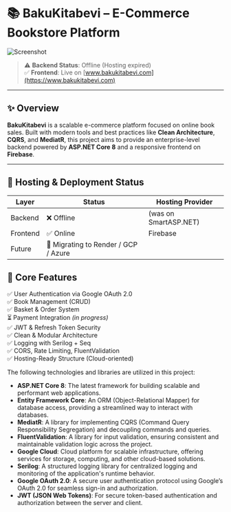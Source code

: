 
# 📚 BakuKitabevi – E-Commerce Bookstore Platform

![Screenshot](https://github.com/user-attachments/assets/e2e2b11a-ed0c-447c-92c0-9aa2e1b8ee07)

> ⚠️ **Backend Status**: Offline (Hosting expired)  
> ✅ **Frontend**: Live on [www.bakukitabevi.com](https://www.bakukitabevi.com)

---

## ✨ Overview

**BakuKitabevi** is a scalable e-commerce platform focused on online book sales. Built with modern tools and best practices like **Clean Architecture**, **CQRS**, and **MediatR**, this project aims to provide an enterprise-level backend powered by **ASP.NET Core 8** and a responsive frontend on **Firebase**.

---

## 🔐 Hosting & Deployment Status

| Layer     | Status  | Hosting Provider      |
|-----------|---------|------------------------|
| Backend   | ❌ Offline | (was on SmartASP.NET) |
| Frontend  | ✅ Online  | Firebase              |
| Future    | 🔄 Migrating to Render / GCP / Azure |




## 🚀 Core Features

✅ User Authentication via Google OAuth 2.0  
✅ Book Management (CRUD)  
✅ Basket & Order System  
⏳ Payment Integration *(in progress)*  
✅ JWT & Refresh Token Security  
✅ Clean & Modular Architecture  
✅ Logging with Serilog + Seq  
✅ CORS, Rate Limiting, FluentValidation  
✅ Hosting-Ready Structure (Cloud-oriented)

The following technologies and libraries are utilized in this project:

- **ASP.NET Core 8**: The latest framework for building scalable and performant web applications.
- **Entity Framework Core**: An ORM (Object-Relational Mapper) for database access, providing a streamlined way to interact with databases.
- **MediatR**: A library for implementing CQRS (Command Query Responsibility Segregation) and decoupling commands and queries.
- **FluentValidation**: A library for input validation, ensuring consistent and maintainable validation logic across the project.
- **Google Cloud**: Cloud platform for scalable infrastructure, offering services for storage, computing, and other cloud-based solutions.
- **Serilog**: A structured logging library for centralized logging and monitoring of the application's runtime behavior.
- **Google OAuth 2.0**: A secure user authentication protocol using Google’s OAuth 2.0 for seamless sign-in and authorization.
- **JWT (JSON Web Tokens)**: For secure token-based authentication and authorization between the server and client.


